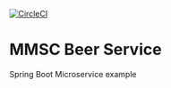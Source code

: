 [![CircleCI](https://circleci.com/gh/ayoubzoubeidi/mssc-beer-service.svg?style=svg)](https://circleci.com/gh/ayoubzoubeidi/mssc-beer-service)
# MMSC Beer Service
Spring Boot Microservice example